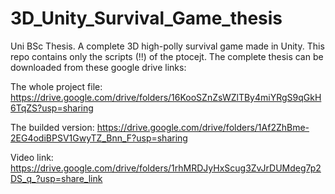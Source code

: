 # 3D_Unity_Survival_Game_thesis
Uni BSc Thesis. A complete 3D high-polly survival game made in Unity. This repo contains only the scripts (!!) of the ptocejt. The complete thesis can be downloaded from these google drive links:

The whole project file: https://drive.google.com/drive/folders/16KooSZnZsWZlTBy4miYRgS9qGkH6TqZS?usp=sharing

The builded version: https://drive.google.com/drive/folders/1Af2ZhBme-2EG4odiBPSV1GwyTZ_Bnn_F?usp=sharing

Video link: https://drive.google.com/drive/folders/1rhMRDJyHxScug3ZvJrDUMdeg7p2DS_q_?usp=share_link
